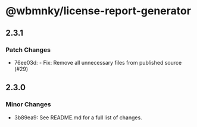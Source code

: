 # @wbmnky/license-report-generator

## 2.3.1

### Patch Changes

- 76ee03d: - Fix: Remove all unnecessary files from published source (#29)

## 2.3.0

### Minor Changes

- 3b89ea9: See README.md for a full list of changes.
